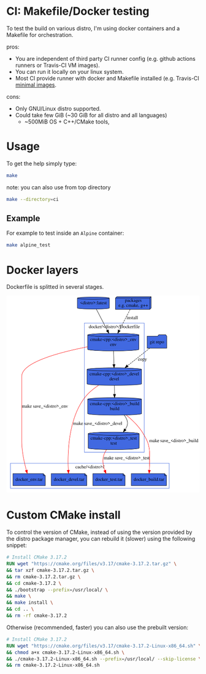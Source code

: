# CI: Makefile/Docker testing
To test the build on various distro, I'm using docker containers and a Makefile for orchestration.

pros:
* You are independent of third party CI runner config (e.g. github actions runners or Travis-CI VM images).
* You can run it locally on your linux system.
* Most CI provide runner with docker and Makefile installed (e.g. Travis-CI [minimal images](https://docs.travis-ci.com/user/languages/minimal-and-generic/).

cons:
* Only GNU/Linux distro supported.
* Could take few GiB (~30 GiB for all distro and all languages)
  * ~500MiB OS + C++/CMake tools,

# Usage
To get the help simply type:
```sh
make
```

note: you can also use from top directory
```sh
make --directory=ci
```

## Example
For example to test inside an `Alpine` container:
```sh
make alpine_test
```

# Docker layers
Dockerfile is splitted in several stages.

![docker](doc/docker.svg)

# Custom CMake install
To control the version of CMake, instead of using the version provided by the
distro package manager, you can rebuild it (slower) using the following snippet:
```Dockerfile
# Install CMake 3.17.2
RUN wget "https://cmake.org/files/v3.17/cmake-3.17.2.tar.gz" \
&& tar xzf cmake-3.17.2.tar.gz \
&& rm cmake-3.17.2.tar.gz \
&& cd cmake-3.17.2 \
&& ./bootstrap --prefix=/usr/local/ \
&& make \
&& make install \
&& cd .. \
&& rm -rf cmake-3.17.2
```

Otherwise (recommended, faster) you can also use the prebuilt version:
```Dockerfile
# Install CMake 3.17.2
RUN wget "https://cmake.org/files/v3.17/cmake-3.17.2-Linux-x86_64.sh" \
&& chmod a+x cmake-3.17.2-Linux-x86_64.sh \
&& ./cmake-3.17.2-Linux-x86_64.sh --prefix=/usr/local/ --skip-license \
&& rm cmake-3.17.2-Linux-x86_64.sh
```
